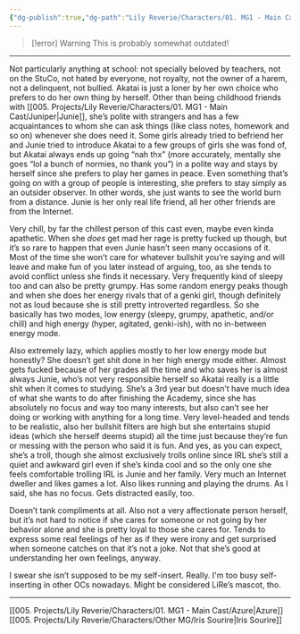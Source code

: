 ```yaml
---
{"dg-publish":true,"dg-path":"Lily Reverie/Characters/01. MG1 - Main Cast/Akatai.md","permalink":"/lily-reverie/characters/01-mg-1-main-cast/akatai/","created":"2024-01-20T03:25:25.855-03:00","updated":"2024-01-20T04:50:39.105-03:00"}
---
```


>[!error] Warning
>This is probably somewhat outdated!

---

Not particularly anything at school: not specially beloved by teachers, not on the StuCo, not hated by everyone, not royalty, not the owner of a harem, not a delinquent, not bullied. Akatai is just a loner by her own choice who prefers to do her own thing by herself. Other than being childhood friends with [[005. Projects/Lily Reverie/Characters/01. MG1 - Main Cast/Juniper\|Junie]], she’s polite with strangers and has a few acquaintances to whom she can ask things (like class notes, homework and so on) whenever she does need it. Some girls already tried to befriend her and Junie tried to introduce Akatai to a few groups of girls she was fond of, but Akatai always ends up going “nah thx” (more accurately, mentally she goes “lol a bunch of normies, no thank you”) in a polite way and stays by herself since she prefers to play her games in peace. Even something that’s going on with a group of people is interesting, she prefers to stay simply as an outsider observer. In other words, she just wants to see the world burn from a distance. Junie is her only real life friend, all her other friends are from the Internet.

Very chill, by far the chillest person of this cast even, maybe even kinda apathetic. When she _does_ get mad her rage is pretty fucked up though, but it’s so rare to happen that even Junie hasn’t seen many occasions of it. Most of the time she won’t care for whatever bullshit you’re saying and will leave and make fun of you later instead of arguing, too, as she tends to avoid conflict unless she finds it necessary. Very frequently kind of sleepy too and can also be pretty grumpy. Has some random energy peaks though and when she does her energy rivals that of a genki girl, though definitely not as loud because she is still pretty introverted regardless. So she basically has two modes, low energy (sleepy, grumpy, apathetic, and/or chill) and high energy (hyper, agitated, genki-ish), with no in-between energy mode.

Also extremely lazy, which applies mostly to her low energy mode but honestly? She doesn’t get shit done in her high energy mode either. Almost gets fucked because of her grades all the time and who saves her is almost always Junie, who’s not very responsible herself so Akatai really is a little shit when it comes to studying. She’s a 3rd year but doesn’t have much idea of what she wants to do after finishing the Academy, since she has absolutely no focus and way too many interests, but also can’t see her doing or working with anything for a long time. Very level-headed and tends to be realistic, also her bullshit filters are high but she entertains stupid ideas (which she herself deems stupid) all the time just because they’re fun or messing with the person who said it is fun. And yes, as you can expect, she’s a troll, though she almost exclusively trolls online since IRL she’s still a quiet and awkward girl even if she’s kinda cool and so the only one she feels comfortable trolling IRL is Junie and her family. Very much an Internet dweller and likes games a lot. Also likes running and playing the drums. As I said, she has no focus. Gets distracted easily, too.

Doesn’t tank compliments at all. Also not a very affectionate person herself, but it’s not hard to notice if she cares for someone or not going by her behavior alone and she is pretty loyal to those she cares for. Tends to express some real feelings of her as if they were irony and get surprised when someone catches on that it’s not a joke. Not that she’s good at understanding her own feelings, anyway.

I swear she isn’t supposed to be my self-insert. Really. I'm too busy self-inserting in other OCs nowadays. Might be considered LiRe’s mascot, tho.

---

[[005. Projects/Lily Reverie/Characters/01. MG1 - Main Cast/Azure\|Azure]]
[[005. Projects/Lily Reverie/Characters/Other MG/Iris Sourire\|Iris Sourire]]